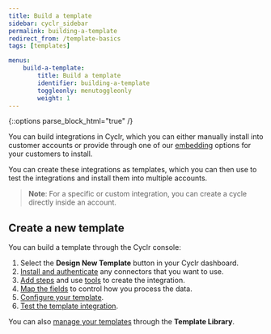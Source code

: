 ```yaml
---
title: Build a template
sidebar: cyclr_sidebar
permalink: building-a-template
redirect_from: /template-basics
tags: [templates]

menus:
    build-a-template:
        title: Build a template
        identifier: building-a-template
        toggleonly: menutoggleonly
        weight: 1
---
```

{::options parse_block_html="true" /}
<section class="card">

You can build integrations in Cyclr, which you can either manually install into customer accounts or provide through one of our [embedding](http://embed-cycles) options for your customers to install.

You can create these integrations as templates, which you can then use to test the integrations and install them into multiple accounts. 

> **Note**: For a specific or custom integration, you can create a cycle directly inside an account.

</section>
<section class="card">

## Create a new template

You can build a template through the Cyclr console:

1. Select the **Design New Template** button in your Cyclr dashboard.
2. [Install and authenticate](install-and-authenticate) any connectors that you want to use.
3. [Add steps](add-steps) and use [tools](tools) to create the integration.
4. [Map the fields](field-mapping) to control how you process the data.
5. [Configure your template](template-configuration).
6. [Test the template integration](test-templates).

You can also [manage your templates](manage-templates) through the **Template Library**. 

</section>
